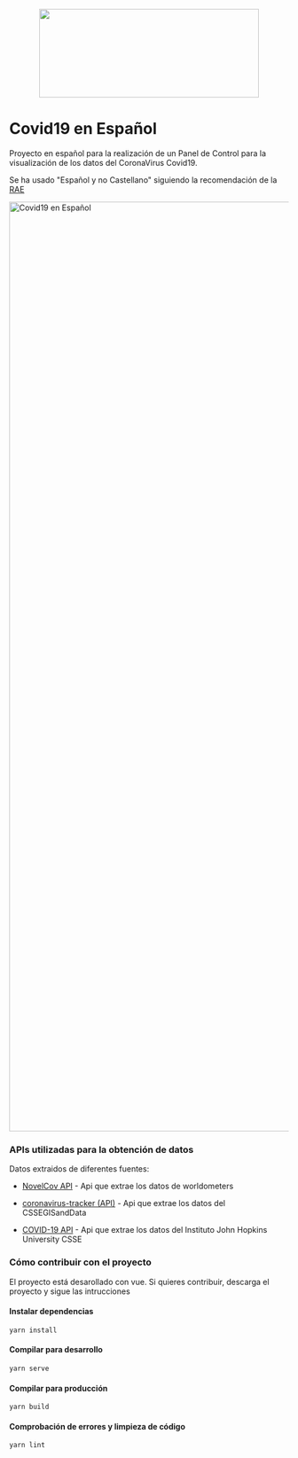 <p align="center"><img src="https://user-images.githubusercontent.com/74367/76736685-365f7100-675f-11ea-9358-566e2752075b.png" width="396" height="160"></p>

# Covid19 en Español

Proyecto en español para la realización de un Panel de Control para la visualización de los datos del CoronaVirus Covid19.

Se ha usado "Español y no Castellano" siguiendo la recomendación de la [RAE](https://es.wikipedia.org/wiki/Controversia_por_el_nombre_del_idioma_espa%C3%B1ol#cite_ref-12)

<img width="1677" alt="Covid19 en Español" src="https://user-images.githubusercontent.com/74367/76736455-be914680-675e-11ea-9603-922e31b3818b.png">

### APIs utilizadas para la obtención de datos

Datos extraidos de diferentes fuentes:

* [NovelCov API](https://github.com/NovelCOVID/API) - Api que extrae los datos de worldometers 

* [coronavirus-tracker (API)](https://coronavirus-tracker-api.herokuapp.com) - Api que extrae los datos del CSSEGISandData

* [COVID-19 API](https://github.com/mathdroid/covid-19-api) - Api que extrae los datos del Instituto John Hopkins University CSSE

### Cómo contribuir con el proyecto

El proyecto está desarollado con vue. Si quieres contribuir, descarga el proyecto y sigue las intrucciones

#### Instalar dependencias
```
yarn install
```

#### Compilar para desarrollo
```
yarn serve
```

#### Compilar para producción
```
yarn build
```

#### Comprobación de errores y limpieza de código
```
yarn lint
